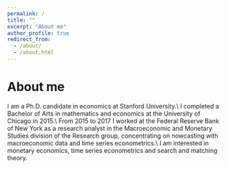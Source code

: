```yaml
---
permalink: /
title: ""
excerpt: "About me"
author_profile: true
redirect_from: 
  - /about/
  - /about.html
---
```



About me
======
I am a Ph.D. candidate in economics at Stanford University.\\
I completed a Bachelor of Arts in mathematics and economics at the University of Chicago in 2015.\\
From 2015 to 2017 I worked at the Federal Reserve Bank of New York as a research analyst in the Macroeconomic and Monetary Studies division of the Research group, concentrating on nowcasting with macroeconomic data and time series econometrics.\\
I am interested in monetary economics, time series econometrics and search and matching theory.


<!--Example: editing a markdown file for a talk
![Editing a markdown file for a talk](/images/editing-talk.png)

For more info
------
More info about configuring academicpages can be found in [the guide](https://academicpages.github.io/markdown/). The [guides for the Minimal Mistakes theme](https://mmistakes.github.io/minimal-mistakes/docs/configuration/) (which this theme was forked from) might also be helpful. -->
